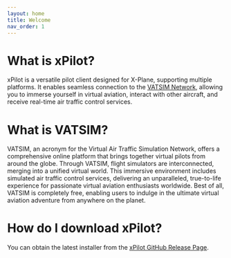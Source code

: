 ```yaml
---
layout: home
title: Welcome
nav_order: 1
---
```


# What is xPilot?
xPilot is a versatile pilot client designed for X-Plane, supporting multiple platforms. It enables seamless connection to the [VATSIM Network](https://www.vatsim.net/), allowing you to immerse yourself in virtual aviation, interact with other aircraft, and receive real-time air traffic control services.

# What is VATSIM?
VATSIM, an acronym for the Virtual Air Traffic Simulation Network, offers a comprehensive online platform that brings together virtual pilots from around the globe. Through VATSIM, flight simulators are interconnected, merging into a unified virtual world. This immersive environment includes simulated air traffic control services, delivering an unparalleled, true-to-life experience for passionate virtual aviation enthusiasts worldwide. Best of all, VATSIM is completely free, enabling users to indulge in the ultimate virtual aviation adventure from anywhere on the planet.

# How do I download xPilot?
You can obtain the latest installer from the [xPilot GitHub Release Page](https://github.com/xpilot-project/xpilot/releases/latest).